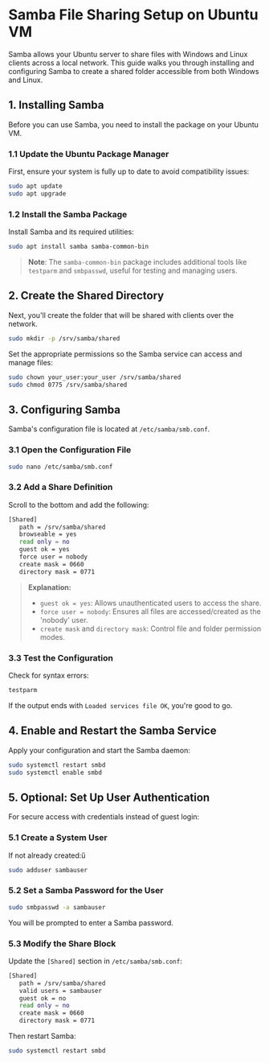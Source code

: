 # Samba File Sharing Setup on Ubuntu VM
Samba allows your Ubuntu server to share files with Windows and Linux clients across a local network. This guide walks you through installing and configuring Samba to create a shared folder accessible from both Windows and Linux.

## 1. Installing Samba
Before you can use Samba, you need to install the package on your Ubuntu VM.
### 1.1 Update the Ubuntu Package Manager
First, ensure your system is fully up to date to avoid compatibility issues:
```bash
sudo apt update
sudo apt upgrade
```

### 1.2 Install the Samba Package
Install Samba and its required utilities:
```bash
sudo apt install samba samba-common-bin
```
> **Note**: The `samba-common-bin` package includes additional tools like `testparm` and `smbpasswd`, useful for testing and managing users.

## 2. Create the Shared Directory
Next, you'll create the folder that will be shared with clients over the network.
```bash
sudo mkdir -p /srv/samba/shared
```
Set the appropriate permissions so the Samba service can access and manage files:
```bash
sudo chown your_user:your_user /srv/samba/shared
sudo chmod 0775 /srv/samba/shared
```

## 3. Configuring Samba
Samba's configuration file is located at `/etc/samba/smb.conf`.
### 3.1 Open the Configuration File
```bash
sudo nano /etc/samba/smb.conf
```

### 3.2 Add a Share Definition
Scroll to the bottom and add the following:
```bash
[Shared]
   path = /srv/samba/shared
   browseable = yes
   read only = no
   guest ok = yes
   force user = nobody
   create mask = 0660
   directory mask = 0771
```
> **Explanation:**
> * `guest ok = yes`: Allows unauthenticated users to access the share.
> * `force user = nobody`: Ensures all files are accessed/created as the 'nobody' user.
> * `create mask` and `directory mask`: Control file and folder permission modes.

### 3.3 Test the Configuration
Check for syntax errors:
```bash
testparm
```
If the output ends with `Loaded services file OK`, you're good to go.

## 4. Enable and Restart the Samba Service
Apply your configuration and start the Samba daemon:
```bash
sudo systemctl restart smbd
sudo systemctl enable smbd
```

## 5. Optional: Set Up User Authentication
For secure access with credentials instead of guest login:

### 5.1 Create a System User
If not already created:ű
```bash
sudo adduser sambauser
```

### 5.2 Set a Samba Password for the User
```bash
sudo smbpasswd -a sambauser
```
You will be prompted to enter a Samba password.

### 5.3 Modify the Share Block
Update the `[Shared]` section in `/etc/samba/smb.conf`:
```bash
[Shared]
   path = /srv/samba/shared
   valid users = sambauser
   guest ok = no
   read only = no
   create mask = 0660
   directory mask = 0771
```
Then restart Samba:
```bash
sudo systemctl restart smbd
```